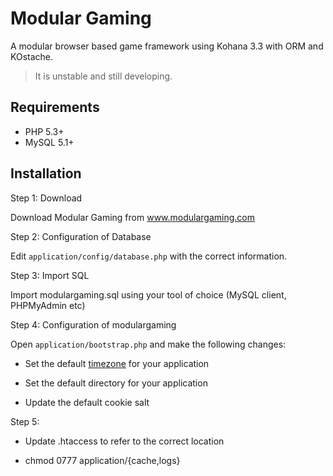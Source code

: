 # Modular Gaming

A modular browser based game framework using Kohana 3.3 with ORM and KOstache.

> It is unstable and still developing.

## Requirements

* PHP 5.3+
* MySQL 5.1+

## Installation

Step 1: Download

Download Modular Gaming from www.modulargaming.com

Step 2: Configuration of Database

Edit `application/config/database.php` with the correct information.

Step 3: Import SQL

Import modulargaming.sql using your tool of choice (MySQL client, PHPMyAdmin etc)

Step 4: Configuration of modulargaming

Open `application/bootstrap.php` and make the following changes: 

* Set the default [timezone](http://php.net/timezones) for your application

* Set the default directory for your application

* Update the default cookie salt

Step 5:

* Update .htaccess to refer to the correct location

* chmod 0777 application/{cache,logs}

